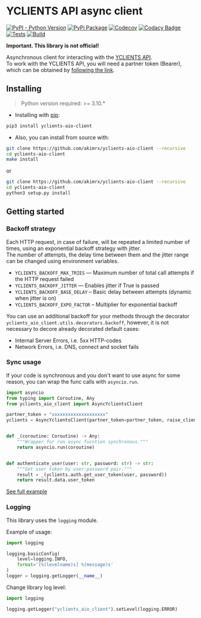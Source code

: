 # YCLIENTS API async client

[![PyPI - Python Version](https://img.shields.io/pypi/pyversions/yclients-aio-client.svg)](https://pypi.org/project/yclients-aio-client/)
[![PyPi Package](https://img.shields.io/pypi/v/yclients-aio-client.svg)](https://pypi.org/project/yclients-aio-client/)
[![Codecov](https://codecov.io/gh/akimrx/yclients-aio-client/branch/master/graph/badge.svg)](https://app.codecov.io/gh/akimrx/yclients-aio-client)
[![Codacy Badge](https://app.codacy.com/project/badge/Grade/0fcaff61147141e496f9843a13295242)](https://app.codacy.com/gh/akimrx/yclients-aio-client/dashboard?utm_source=gh&utm_medium=referral&utm_content=&utm_campaign=Badge_grade)
[![Tests](https://github.com/akimrx/yclients-aio-client/workflows/Tests/badge.svg)](https://github.com/akimrx/yclients-aio-client)
[![Build](https://github.com/akimrx/yclients-aio-client/workflows/Build/badge.svg)](https://github.com/akimrx/yclients-aio-client)

**Important. This library is not official!**

Asynchronous client for interacting with the [YCLIENTS API](https://developer.yclients.com).  
To work with the YCLIENTS API, you will need a partner token (Bearer), which can be obtained by [following the link](https://yclients.com/appstore/developers/registration).

## Installing

> Python version required: >= 3.10.*

* Installing with [pip](https://pypi.org/project/yclients-aio-client/):
```bash
pip3 install yclients-aio-client
```
  
* Also, you can install from source with:

```bash
git clone https://github.com/akimrx/yclients-aio-client --recursive
cd yclients-aio-client
make install
```
  
or
  
```bash
git clone https://github.com/akimrx/yclients-aio-client --recursive
cd yclients-aio-client
python3 setup.py install
```

## Getting started


### Backoff strategy

Each HTTP request, in case of failure, will be repeated a limited number of times, using an exponential backoff strategy with jitter.  
The number of attempts, the delay time between them and the jitter range can be changed using environment variables.

* `YCLIENTS_BACKOFF_MAX_TRIES` — Maximum number of total call attempts if the HTTP request failed
* `YCLIENTS_BACKOFF_JITTER` — Enables jitter if True is passed
* `YCLIENTS_BACKOFF_BASE_DELAY` – Basic delay between attempts (dynamic when jitter is on)
* `YCLIENTS_BACKOFF_EXPO_FACTOR` – Multiplier for exponential backoff

You can use an additional backoff for your methods through the decorator `yclients_aio_client.utils.decorators.backoff`, however, it is not necessary to decore already decorated default cases:
* Internal Server Errors, i.e. 5xx HTTP-codes
* Network Errors, i.e. DNS, connect and socket fails

### Sync usage
If your code is synchronous and you don't want to use async for some reason, you can wrap the func calls with `asyncio.run`.  

```python
import asyncio
from typing import Coroutine, Any
from yclients_aio_client import AsyncYclientsClient

partner_token = "xxxxxxxxxxxxxxxxxxxx"
yclients = AsyncYclientsClient(partner_token=partner_token, raise_client_errors=True)


def _(coroutine: Coroutine) -> Any:
    """Wrapper for run async fucntion synchronous."""
    return asyncio.run(coroutine)


def authenticate_user(user: str, password: str) -> str:
    """Get user token by user:password pair."""
    result = _(yclients.auth.get_user_token(user, password))
    return result.data.user_token
```

[See full example](/examples/sync_wrapper.py)


### Logging

This library uses the `logging` module.

Example of usage:

```python
import logging

logging.basicConfig(
    level=logging.INFO,
    format='[%(levelname)s] %(message)s'
)
logger = logging.getLogger(__name__)
```

Change library log level:
```python
import logging

logging.getLogger("yclients_aio_client").setLevel(logging.ERROR)
```
